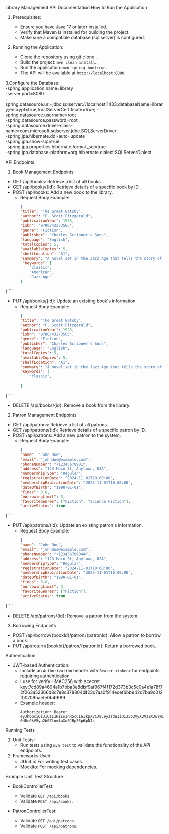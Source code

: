 Library Management API Documentation
How to Run the Application

1. Prerequisites:
   - Ensure you have Java 17 or later installed.
   - Verify that Maven is installed for building the project.
   - Make sure a compatible database (sql server) is configured.

2. Running the Application:
   - Clone the repository using git clone <repository-url>.
   - Build the project: `mvn clean install`.
   - Run the application: `mvn spring-boot:run`.
   - The API will be available at `http://localhost:8080`.
  
3.Configure the Database:                                                                                                                                              
    -spring.application.name=library         
    -server.port=8080             
    -spring.datasource.url=jdbc:sqlserver://localhost:1433;databaseName=library;encrypt=true;trustServerCertificate=true; 
    -spring.datasource.username=root   
    -spring.datasource.password=root   
    -spring.datasource.driver-class-name=com.microsoft.sqlserver.jdbc.SQLServerDriver      
    -spring.jpa.hibernate.ddl-auto=update   
    -spring.jpa.show-sql=true      
    -spring.jpa.properties.hibernate.format_sql=true     
    -spring.jpa.database-platform=org.hibernate.dialect.SQLServerDialect    

API Endpoints

1. Book Management Endpoints
- GET /api/books: Retrieve a list of all books.
- GET /api/books/{id}: Retrieve details of a specific book by ID.
- POST /api/books: Add a new book to the library.
  - Request Body Example:
    ```json
    {
    "title": "The Great Gatsby",
    "author": "F. Scott Fitzgerald",
    "publicationYear": 1925,
    "isbn": "9780743273565",
    "genre": "Fiction",
    "publisher": "Charles Scribner's Sons",
    "language": "English",
    "totalCopies": 5,
    "availableCopies": 5,
    "shelfLocation": "A1",
    "summary": "A novel set in the Jazz Age that tells the story of Jay Gatsby and his unrequited love for Daisy Buchanan.",
     "keywords": [
        "classic",
        "American",
        "Jazz Age"
    ]
}
    ```
- PUT /api/books/{id}: Update an existing book's information.
  - Request Body Example:
    ```json
    {
    "title": "The Great Gatsby",
    "author": "F. Scott Fitzgerald",
    "publicationYear": 1925,
    "isbn": "9780743273565",
    "genre": "Fiction",
    "publisher": "Charles Scribner's Sons",
    "language": "English",
    "totalCopies": 5,
    "availableCopies": 5,
    "shelfLocation": "A1",
    "summary": "A novel set in the Jazz Age that tells the story of Jay Gatsby and his unrequited love for Daisy Buchanan.",
    "keywords": [
        "classic",
       
    ]
}
    ```
- DELETE /api/books/{id}: Remove a book from the library.

 2. Patron Management Endpoints
- GET /api/patrons: Retrieve a list of all patrons.
- GET /api/patrons/{id}: Retrieve details of a specific patron by ID.
- POST /api/patrons: Add a new patron to the system.
  - Request Body Example:
    ```json
    {
    "name": "John Doe",
    "email": "johndoe@example.com",
    "phoneNumber": "+12345678901",
    "address": "123 Main St, Anytown, USA",
    "membershipType": "Regular",
    "registrationDate": "2024-11-01T10:00:00",
    "membershipExpirationDate": "2025-11-01T10:00:00",
    "dateOfBirth": "1990-01-01",
    "fines": 0.0,
    "borrowingLimit": 5,
    "favoriteGenres": ["Fiction", "Science Fiction"],
    "activeStatus": true
}
    ```
- PUT /api/patrons/{id}: Update an existing patron's information.
  - Request Body Example:
    ```json
    {
    "name": "John Doe",
    "email": "johndoe@example.com",
    "phoneNumber": "+123456789044",
    "address": "123 Main St, Anytown, USA",
    "membershipType": "Regular",
    "registrationDate": "2024-11-01T10:00:00",
    "membershipExpirationDate": "2025-11-01T10:00:00",
    "dateOfBirth": "1990-01-01",
    "fines": 0.0,
    "borrowingLimit": 5,
    "favoriteGenres": ["Fiction"],
    "activeStatus": true
}
    ```
- DELETE /api/patrons/{id}: Remove a patron from the system.

 3. Borrowing Endpoints
- POST /api/borrow/{bookId}/patron/{patronId}: Allow a patron to borrow a book.
- PUT /api/return/{bookId}/patron/{patronId}: Return a borrowed book.

 Authentication 
- JWT-based Authentication:
  - Include an `Authorization` header with `Bearer <token>` for endpoints requiring authentication. 
  - I use  for verify HMAC256  with scecret                                   
 key:7cd89a4694a1b7bba3e8dbf9af967f4f172d373b3c5c0a4e1a78f72f263a52366d8c7e8c378804df23d7aa0f914ecef6bb942d7ba9c012f00709baefe0b49f89                      
  - Example header:
    ```
    Authorization: Bearer eyJhbGciOiJIUzI1NiIsInR5cCI6IkpXVCJ9.eyJzdWIiOiJ5b3VyX3VzZXJuYW1lX2hlcmUiLCJpYXQiOjE3MzA1NzY3OTB9.GP8UtdvmI-0d8cGkV5ya2b0ZfomlwXo8JBpS5p6pNIs
    ```
  
 Running Tests
1. Unit Tests:
   - Run tests using `mvn test` to validate the functionality of the API endpoints.
2. Frameworks Used:
   - JUnit 5: For writing test cases.
   - Mockito: For mocking dependencies.

 Example Unit Test Structure
- BookControllerTest:
  - Validate `GET /api/books`.
  - Validate `POST /api/books`.

- PatronControllerTest:
  - Validate `GET /api/patrons`.
  - Validate `POST /api/patrons`.
